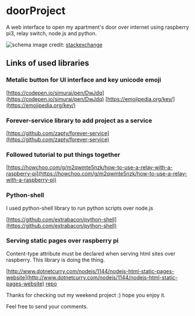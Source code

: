 # doorProject
A web interface to open my apartment's door over internet using raspberry pi3, relay switch, node.js and python.

![schema](https://i.stack.imgur.com/cjDmA.png) 
image credit: [stackexchange](https://raspberrypi.stackexchange.com/questions/74570/controlling-switches-from-both-raspberry-pi-relay-manual-home-automation)

## Links of used libraries 

### Metalic button for UI interface and key unicode emoji

[https://codepen.io/simurai/pen/DwJdq](https://codepen.io/simurai/pen/DwJdq)
[https://emojipedia.org/key/](https://emojipedia.org/key/)


### Forever-service library to add project as a service

[https://github.com/zapty/forever-service](https://github.com/zapty/forever-service)


### Followed tutorial to put things together

[https://howchoo.com/g/m2qwmte5nzk/how-to-use-a-relay-with-a-raspberry-pi](https://howchoo.com/g/m2qwmte5nzk/how-to-use-a-relay-with-a-raspberry-pi)

### Python-shell

I used python-shell library to run python scripts over node.js

[https://github.com/extrabacon/python-shell](https://github.com/extrabacon/python-shell)

### Serving static pages over raspberry pi

Content-type attribute must be declared when serving html sites over raspberry.
This library is doing the thing.

[http://www.dotnetcurry.com/nodejs/1144/nodejs-html-static-pages-website](http://www.dotnetcurry.com/nodejs/1144/nodejs-html-static-pages-website)
[repo](https://github.com/dotnetcurry/node.js-html-static-content)


Thanks for checking out my weekend project :) hope you enjoy it.

Feel free to send your comments.
